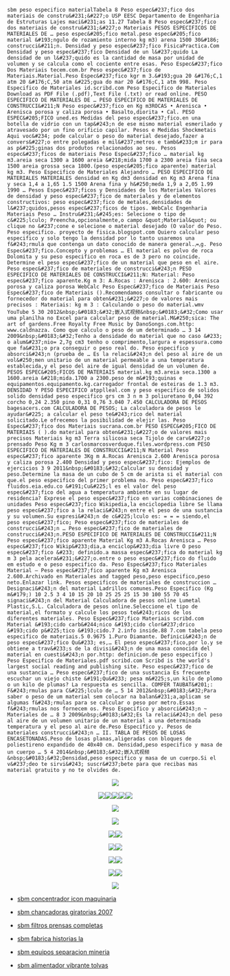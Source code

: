 
```
sbm peso especifico materialTabela 8 Peso espec&#237;fico dos materiais de constru&#231;&#227;o USP EESC Departamento de Engenharia de Estruturas Lajes maci&#231;as 11.27 Tabela 8 Peso espec&#237;fico dos materiais de constru&#231;&#227;o Materiais PESOS ESPECIFICOS DE MATERIALES DE … peso espec&#205;fico metal.peso espec&#205;fico material &#193;ngulo de rozamiento interno kg m3) arena 1500 30&#186; construcci&#211;n. Densidad y peso espec&#237;fico FisicaPractica.Com Densidad y peso espec&#237;fico Densidad de un l&#237;quido La densidad de un l&#237;quido es la cantidad de masa por unidad de volumen y se calcula como el cociente entre esas. Peso Espec&#237;fico Dos Materiais tecem.com.br Peso espec&#237;fico de Materiais.Material.Peso Espec&#237;fico kgr m 3.&#193;gua 20 &#176;C,1 atm 20 &#176;C,50 atm &#225;gua do mar 20 &#176;C,1 atm 998. Peso Especifico de Materiales id.scribd.com Peso Especifico de Materiales Download as PDF File (.pdf),Text File (.txt) or read online. PESO ESPECIFICO DE MATERIALES DE … PESO ESPECIFICO DE MATERIALES DE CONSTRUCCI&#211;N Peso espec&#237;fico en Kg m3ROCAS • Arenisca • Arenisca porosa y caliza porosa • Basalto,diorita • Cal. PESO ESPEC&#205;FICO uned.es Medidas del peso espec&#237;fico.en una botella de vidrio con un tap&#243;n de ese mismo material esmerilado y atravesado por un fino orificio capilar. Pesos e Medidas Shockmetais Aqui voc&#234; pode calcular o peso do material desejado,fazer a convers&#227;o entre polegadas e mil&#237;metros e tamb&#233;m ir para as p&#225;ginas dos produtos relacionados ao seu. Pesos espec&#237;ficos de materiais Peso Espec&#237;fico … material kg m3.areia seca 1300 a 1600 areia &#218;mida 1700 a 2300 areia fina seca 1500 areia grossa seca 1800.(peso espec&#205;fico aparente) material kg m3. Peso Especifico de Materiales Alejandro … PESO ESPECIFICO DE MATERIALES MATERIALES densidad en Kg dm3 densidad en Kg m3 Arena fina y seca 1,4 a 1,65 1.5 1500 Arena fina y h&#250;meda 1,9 a 2,05 1.99 1990 … Pesos Espec&#237;ficos y Densidades de los Materiales Valores de densidad y peso espec&#237;fico de materiales y de elementos constructivos: peso espec&#237;fico de metales,densidades de l&#237;quidos,pesos espec&#237;ficos de tipos. WebCalc Engenharia Materiais Peso … Instru&#231;&#245;es: Selecione o tipo de c&#225;lculo; Preencha,opcionalmente,o campo &quot;Material&quot; ou clique no &#237;cone e selecione o material desejado (O valor do Peso. Peso especifico. proyecto de fisica.blogspot.com Quiero calcular peso especifico y solo tengo la densidad por lo tanto usaremos una f&#243;rmula que contenga un dato conocido de manera general.ᵧ=ᵨg. Peso Espec&#237;fico.Concepto y problemas … El material es polvo de roca Dolomita y su peso especifico en roca es de 3 pero no coincide. Determine el peso espec&#237;fico de un material que peso en el aire. Peso espec&#237;fico de materiales de construcci&#243;n PESO ESPECIFICO DE MATERIALES DE CONSTRUCCI&#211;N: Material: Peso espec&#237;fico aparente.Kg m 3: A.Rocas : Arenisca : 2.600: Arenisca porosa y caliza porosa WebCalc Peso Espec&#237;fico de Materiais Peso Espec&#237;fico de Materiais ().Recomendamos consultar o fabricante ou fornecedor do material para obten&#231;&#227;o de valores mais precisos : Materiais: kg m 3 : Calculando o peso do material.wmv YouTube 5 30 2012&nbsp;&#0183;&#32;嵌入式视频&nbsp;&#0183;&#32;Como usar uma planilha no Excel para calcular peso de material.M&#250;sica: The art of gardens.Free Royalty Free Music by DanoSongs.com.http: www.caldnazza. Como que calculo o peso de um determinado … 3 14 2009&nbsp;&#0183;&#32;Tenho a densidade do material que no caso &#233; o alum&#237;nio= 2,7g cm3 tenho o comprimento,largura e espessura.como que fa&#231;o pra conseguir o peso real do. Peso especifico y absorci&#243;n (prueba de … Es la relaci&#243;n del peso al aire de un vol&#250;men unitario de un material permeable a una temperatura establecida,y el peso del aire de igual densidad de un volumen de. PESOS ESPEC&#205;FICOS DE MATERIAIS material.kg m3.areia seca.1300 a 1600.areia &#218;mida.1700 a 2300.peso de m&#193;quinas e equipamentos.equipamento.kg.carregador frontal de esteiras de 1.3 m3. DENSIDAD Y PESO ESPECIFICO atpplleal.com y peso especifico de solidos solido densidad peso especifico grs cm 3 n m 3 poliuretano 0,04 392 corcho 0,24 2.350 pino 0,31 0,76 3.040 7.450 CALCULADORA DE PESOS bagesacers.com CALCULADORA DE PESOS; La calculadora de pesos le ayudar&#225; a calcular el peso te&#243;rico del material solicitado.Le ofrecemos la posibilidad de elejir las. Peso Espec&#237;fico dos Materiais sucrana.com.br PESO ESPEC&#205;FICO DE MATERIAIS ( ).do material para obten&#231;&#227;o de valores mais precisos Materiais kg m3 Terra silicosa seca Tijolo de carv&#227;o prensado Peso Kg m 3 carlosmarcosverduque.files.wordpress.com PESO ESPECIFICO DE MATERIALES DE CONSTRUCCI&#211;N Material Peso espec&#237;fico aparente 3Kg m A.Rocas Arenisca 2.600 Arenisca porosa y caliza porosa 2.400 Densidad y peso espec&#237;fico: Ejemplos de ejercicios 3 9 2011&nbsp;&#0183;&#32;Calcular su densidad y peso.Determine la masa de un cubo de 5 cm de arista si el material con que.el peso especifico del primer problema no. Peso espec&#237;fico fluidos.eia.edu.co &#191;Cu&#225;l es el valor del peso espec&#237;fico del agua a temperatura ambiente en su lugar de residencia? Exprese el peso espec&#237;fico en varias combinaciones de unidades Peso espec&#237;fico Wikipedia,la enciclopedia libre Se llama peso espec&#237;fico a la relaci&#243;n entre el peso de una sustancia y su volumen.Su expresi&#243;n de c&#225;lculo es: = = = siendo,el peso espec&#237;fico; Peso espec&#237;fico de materiales de construcci&#243;n … Peso espec&#237;fico de materiales de construcci&#243;n.PESO ESPECIFICO DE MATERIALES DE CONSTRUCCI&#211;N Peso espec&#237;fico aparente Material Kg m3 A.Rocas Arenisca … Peso espec&#237;fico Wikip&#233;dia,a enciclop&#233;dia livre O peso espec&#237;fico &#233; definido.a massa espec&#237;fica do material kg m 3 pela acelera&#231;&#227;o.entre o peso espec&#237;fico do fluido em estudo e o peso especifico da. Peso Espec&#237;fico Materiales Material — Peso espec&#237;fico aparente Kg m3 Arenisca 2.600.Archivado en Materiales and tagged peso,peso especifico,peso neto.Enlazar link. Pesos especificos de materiales de construccion … Designaci&#243;n del material Ladrillos comunes.Peso Especifico (Kg m&#179;) 10 2.5 3 4 10 15 20 10 25 25 25 15 30 100 55 70 45 signaci&#243;n del Material Calculadora de pesos online Lumetal Plastic,S.L. Calculadora de pesos online.Seleccione el tipo de material,el formato y calcule los pesos te&#243;ricos de los diferentes materiales. Peso Espec&#237;fico Materiais scribd.com Material &#193;cido carb&#244;nico &#193;cido clor&#237;drico &#193;cido p&#225;tico &#193;cido.7 2.info inside.88 7.com tabela peso especifico de materiais.5 0.9675 1.Puro Diamante. Definici&#243;n de peso espec&#237;fico Qu&#233; es,… El peso espec&#237;fico,por lo.y se obtiene a trav&#233;s de la divisi&#243;n de una masa conocida del material en cuesti&#243;n por.http: definicion.de peso especifico ) Peso Especifico de Materiales.pdf scribd.com Scribd is the world's largest social reading and publishing site. Peso espec&#237;fico de una sustancia … Peso espec&#237;fico de una sustancia Es frecuente escuchar un viejo chiste &#191;Qu&#233; pesa m&#225;s,un kilo de plomo o un kilo de plumas? La respuesta es sencilla. COMFER TAUBAT&#201;: F&#243;rmulas para C&#225;lculo de … 5 14 2012&nbsp;&#0183;&#32;Para saber o peso de um material sem colocar na balan&#231;a,aplicam se algumas f&#243;rmulas para se calcular o peso por metro.Essas f&#243;rmulas nos fornecem os. Peso Especifico y absorci&#243;n ~ Materiales de … 8 3 2009&nbsp;&#0183;&#32;Es la relaci&#243;n del peso al aire de un volumen unitario de un material a una determinada temperatura y el peso al aire de.Peso Especifico y. Pesos de materiales construcci&#243;n … II. TABLA DE PESOS DE LOSAS ENCASETONADAS.Peso de losas planas,aligeradas con bloques de poliestireno expandido de 40x40 cm. Densidad,peso especifico y masa de un cuerpo … 5 4 2014&nbsp;&#0183;&#32;嵌入式视频&nbsp;&#0183;&#32;Densidad,peso especifico y masa de un cuerpo.Si el v&#237;deo te sirvi&#243; suscr&#237;bete para que recibas mas material gratuito y no te olvides de. 
```

<div align="center">

<a href="https://es-crusher.shibang-china.com/github&k=sbm+peso+especifico+material"><img src="https://static.shibang-china.com/es/crusher/logo.jpg"></a>

<a href="https://es-crusher.shibang-china.com/github&k=sbm+peso+especifico+material"><img src="https://static.shibang-china.com/es/crusher/index.jpg"></a><a href="https://es-crusher.shibang-china.com/material.htmlgithub&k=sbm+peso+especifico+material"><img src="https://static.shibang-china.com/es/crusher/material.jpg"></a><a href="https://es-crusher.shibang-china.com/application.htmlgithub&k=sbm+peso+especifico+material"><img src="https://static.shibang-china.com/es/crusher/application.jpg"></a><a href="https://es-crusher.shibang-china.com/aboutus.htmlgithub&k=sbm+peso+especifico+material"><img src="https://static.shibang-china.com/es/crusher/aboutus.jpg"></a><a href="https://es-crusher.shibang-china.com/contact.htmlgithub&k=sbm+peso+especifico+material"><img src="https://static.shibang-china.com/es/crusher/contact.jpg"></a>

<a href="https://es-crusher.shibang-china.com/github&k=sbm+peso+especifico+material"><img src="https://static.shibang-china.com/es/crusher/banner.jpg"></a>

<a href="https://swt.shibang-china.com/github&k=sbm+peso+especifico+material"><img src="https://static.shibang-china.com/es/crusher/text.jpg"></a>

<a href="https://swt.shibang-china.com/github&k=sbm+peso+especifico+material"><img src="https://static.shibang-china.com/es/crusher/chat.jpg"></a><a href="https://es-crusher.shibang-china.com/contact.htmlgithub&k=sbm+peso+especifico+material"><img src="https://static.shibang-china.com/es/crusher/message.jpg"></a>

<a href="https://es-crusher.shibang-china.com/products/pe.htmlgithub&k=sbm+peso+especifico+material"><img src="https://static.shibang-china.com/es/crusher/pe.jpg"></a><a href="https://es-crusher.shibang-china.com/products/pf.htmlgithub&k=sbm+peso+especifico+material"><img src="https://static.shibang-china.com/es/crusher/pf.jpg"></a>

<a href="https://es-crusher.shibang-china.com/products/hpt.htmlgithub&k=sbm+peso+especifico+material"><img src="https://static.shibang-china.com/es/crusher/hpt.jpg"></a><a href="https://es-crusher.shibang-china.com/products/vsi.htmlgithub&k=sbm+peso+especifico+material"><img src="https://static.shibang-china.com/es/crusher/vsi.jpg"></a>

<a href="https://es-crusher.shibang-china.com/products/klv.htmlgithub&k=sbm+peso+especifico+material"><img src="https://static.shibang-china.com/es/crusher/klv.jpg"></a><a href="https://es-crusher.shibang-china.com/products/portable.htmlgithub&k=sbm+peso+especifico+material"><img src="https://static.shibang-china.com/es/crusher/portable.jpg"></a>

<a href="https://swt.shibang-china.com/github&k=sbm+peso+especifico+material"><img src="https://static.shibang-china.com/es/crusher/case.jpg"></a>

</div>


* [sbm concentrador icon maquinaria](sbm%20concentrador%20icon%20maquinaria.md)

* [sbm chancadoras giratorias 2007](sbm%20chancadoras%20giratorias%202007.md)

* [sbm filtros prensas completas](sbm%20filtros%20prensas%20completas.md)

* [sbm fabrica historias la](sbm%20fabrica%20historias%20la.md)

* [sbm equipos separacion mineria](sbm%20equipos%20separacion%20mineria.md)

* [sbm alimentador vibrante tolvas](sbm%20alimentador%20vibrante%20tolvas.md)